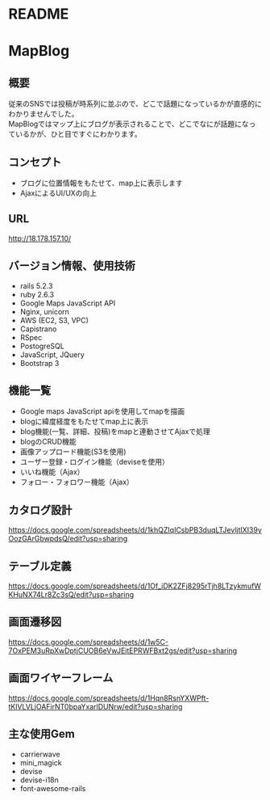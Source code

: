 # README

# MapBlog

## 概要
従来のSNSでは投稿が時系列に並ぶので、どこで話題になっているかが直感的にわかりませんでした。
<br>
MapBlogではマップ上にブログが表示されることで、どこでなにが話題になっているかが、ひと目ですぐにわかります。

## コンセプト
* ブログに位置情報をもたせて、map上に表示します
* AjaxによるUI/UXの向上

## URL
http://18.178.157.10/

## バージョン情報、使用技術
* rails 5.2.3
* ruby 2.6.3
* Google Maps JavaScript API
* Nginx, unicorn
* AWS (EC2, S3, VPC)
* Capistrano
* RSpec
* PostogreSQL
* JavaScript, JQuery
* Bootstrap 3

## 機能一覧
* Google maps JavaScript apiを使用してmapを描画
* blogに緯度経度をもたせてmap上に表示
* blog機能(一覧、詳細、投稿)をmapと連動させてAjaxで処理
* blogのCRUD機能
* 画像アップロード機能(S3を使用)
* ユーザー登録・ログイン機能（deviseを使用）
* いいね機能（Ajax）
* フォロー・フォロワー機能（Ajax）

## カタログ設計
https://docs.google.com/spreadsheets/d/1khQZIqICsbPB3duqLTJevljtIXI39yOozGArGbwpdsQ/edit?usp=sharing

## テーブル定義
https://docs.google.com/spreadsheets/d/1Of_iDK2ZFj8295rTjh8LTzykmufWKHuNX74Lr8Zc3sQ/edit?usp=sharing

## 画面遷移図
https://docs.google.com/spreadsheets/d/1w5C-7OxPEM3uRpXwDptjCUOB6eVwJEitEPRWFBxt2gs/edit?usp=sharing

## 画面ワイヤーフレーム
https://docs.google.com/spreadsheets/d/1Hqn8RsnYXWPft-tKlVLVLjOAFirNT0bpaYxarlDUNrw/edit?usp=sharing

## 主な使用Gem
* carrierwave
* mini_magick
* devise
* devise-i18n
* font-awesome-rails
